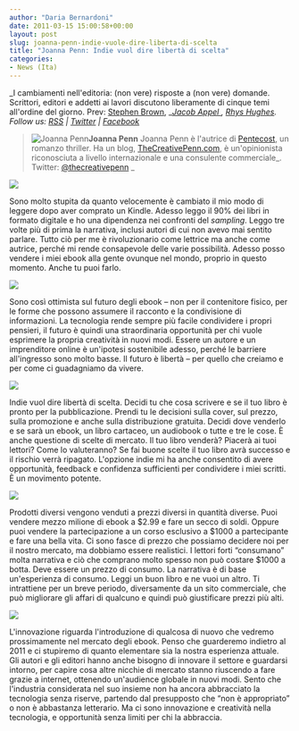 ```yaml
---
author: "Daria Bernardoni"
date: 2011-03-15 15:00:58+00:00
layout: post
slug: joanna-penn-indie-vuole-dire-liberta-di-scelta
title: "Joanna Penn: Indie vuol dire libertà di scelta"
categories:
- News (Ita)
---
```


_I cambiamenti nell'editoria: (non vere) risposte a (non vere) domande.
Scrittori, editori e addetti ai lavori discutono liberamente di cinque temi all'ordine del giorno.
Prev: [Stephen Brown](http://www.40kbooks.com/?p=4995), __[Jacob Appel ](http://www.40kbooks.com/?p=5068), [Rhys Hughes](http://www.40kbooks.com/?p=6257).
Follow us: [RSS](http://www.40kbooks.com/?feed=rss2) | [Twitter](http://twitter.com/#!/40kBooks) | [Facebook](http://www.facebook.com/40kbooks)_


> ![Joanna Penn](http://www.40kbooks.com/wp-content/uploads/joanna2.jpg)**Joanna Penn**
Joanna Penn è l'autrice di [Pentecost](http://www.amazon.com/Pentecost-A-Thriller-ebook/dp/B004JHYA6A/), un romanzo thriller.
Ha un blog, [TheCreativePenn.com](http://www.thecreativepenn.com/),  è un'opinionista riconosciuta a livello internazionale e una consulente commerciale_.
Twitter: [@thecreativepenn](http://twitter.com/#!/thecreativepenn/) _


[![](http://www.40kbooks.com/wp-content/uploads/tagebook.jpg)](http://www.40kbooks.com/?attachment_id=4810)

Sono molto stupita da quanto velocemente è cambiato il mio modo di leggere dopo aver comprato un Kindle. Adesso leggo il 90% dei libri in formato digitale e ho una dipendenza nei confronti del _sampling_. Leggo tre volte più di prima la narrativa, inclusi autori di cui non avevo mai sentito parlare. Tutto ciò per me è rivoluzionario come lettrice ma anche come autrice, perché mi rende consapevole delle varie possibilità. Adesso posso vendere i miei ebook alla gente ovunque nel mondo, proprio in questo momento. Anche tu puoi farlo.

[![](http://www.40kbooks.com/wp-content/uploads/tag-future.jpg)](http://www.40kbooks.com/?attachment_id=4815)

Sono così ottimista sul futuro degli ebook – non per il contenitore fisico, per le forme che possono assumere il racconto e la condivisione di informazioni. La tecnologia rende sempre più facile condividere i propri pensieri, il futuro è quindi una straordinaria opportunità per chi vuole esprimere la propria creatività in nuovi modi. Essere un autore e un imprenditore online è un'ipotesi sostenibile adesso, perché le barriere all'ingresso sono molto basse. Il futuro è libertà – per quello che creiamo e per come ci guadagniamo da vivere.

[![](http://www.40kbooks.com/wp-content/uploads/tag-indie.jpg)](http://www.40kbooks.com/?attachment_id=4818)

Indie vuol dire libertà di scelta. Decidi tu che cosa scrivere e se il tuo libro è pronto per la pubblicazione. Prendi tu le decisioni sulla cover, sul prezzo, sulla promozione e anche sulla distribuzione gratuita. Decidi dove venderlo e se sarà un ebook, un libro cartaceo, un audiobook o tutte e tre le cose. È anche questione di scelte di mercato. Il tuo libro venderà? Piacerà ai tuoi lettori? Come lo valuteranno? Se fai buone scelte il tuo libro avrà successo e il rischio verrà ripagato. L'opzione indie mi ha anche consentito di avere opportunità, feedback e confidenza sufficienti per condividere i miei scritti. È un movimento potente.

[![](http://www.40kbooks.com/wp-content/uploads/tag-prices.jpg)](http://www.40kbooks.com/?attachment_id=4821)

Prodotti diversi vengono venduti a prezzi diversi in quantità diverse. Puoi vendere mezzo milione di ebook a $2.99 e fare un secco di soldi. Oppure puoi vendere la partecipazione a un corso esclusivo a $1000 a partecipante e fare una bella vita. Ci sono fasce di prezzo che possiamo decidere noi per il nostro mercato, ma dobbiamo essere realistici. I lettori forti “consumano” molta narrativa e ciò che comprano molto spesso non può costare $1000 a botta. Deve essere un prezzo di consumo. La narrativa è di base un'esperienza di consumo.  Leggi un buon libro e ne vuoi un altro. Ti intrattiene per un breve periodo, diversamente da un sito commerciale, che può migliorare gli affari di qualcuno e quindi può giustificare prezzi più alti.

[![](http://www.40kbooks.com/wp-content/uploads/tag-innovation.jpg)](http://www.40kbooks.com/?attachment_id=4828)

L'innovazione riguarda l'introduzione di qualcosa di nuovo che vedremo prossimamente nel mercato degli ebook. Penso che guarderemo indietro al 2011 e ci stupiremo di quanto elementare sia la nostra esperienza attuale. Gli autori e gli editori hanno anche bisogno di innovare il settore e guardarsi intorno, per capire cosa altre nicchie di mercato stanno riuscendo a fare grazie a internet, ottenendo un'audience globale in nuovi modi. Sento che l'industria considerata nel suo insieme non ha ancora abbracciato la tecnologia senza riserve, partendo dal presupposto che “non è appropriato” o non è abbastanza letterario. Ma ci sono innovazione e creatività nella tecnologia, e opportunità senza limiti per chi la abbraccia.
